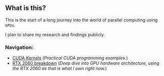 ## What is this?
This is the start of a long journey into the world of parallel computing using `GPUs`. 

I plan to share my research and findings publicly.

### Navigation:
- [CUDA Kernels](cuda-kernels/)
(*Practical CUDA programming examples.*)
- [RTX 2060 breakdown](gpu-architecture/rtx2060/) 
(*Deep dive into GPU hardware architecture, using the RTX 2060 as that is what I own 
right now.*) 

